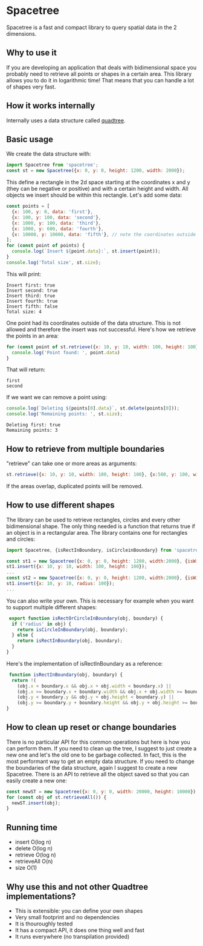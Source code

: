# Spacetree
Spacetree is a fast and compact library to query spatial data in the 2 dimensions.

## Why to use it
If you are developing an application that deals with bidimensional space you probably need to retrieve all points or shapes in a certain area. This library allows you to do it in logarithmic time! That means that you can handle a lot of shapes very fast.

## How it works internally
Internally uses a data structure called [quadtree](https://en.wikipedia.org/wiki/Quadtree).

## Basic usage
We create the data structure with:
```js
import Spacetree from 'spacetree';
const st = new Spacetree({x: 0, y: 0, height: 1200, width: 2000});
```
This define a rectangle in the 2d space starting at the coordinates x and y (they can be negative or positive) and with a certain height and width. All objects we insert should be within this rectangle.
Let's add some data:
```js
const points = [
  {x: 100, y: 0, data: 'first'},
  {x: 100, y: 100, data: 'second'},
  {x: 1000, y: 100, data: 'third'},
  {x: 1000, y: 600, data: 'fourth'},
  {x: 10000, y: 10000, data: 'fifth'}, // note the coordinates outside of the boundary
];
for (const point of points) {
  console.log(`Insert ${point.data}:`, st.insert(point));
}
console.log('Total size', st.size);
```
This will print:
```
Insert first: true
Insert second: true
Insert third: true
Insert fourth: true
Insert fifth: false
Total size: 4
```
One point had its coordinates outside of the data structure. This is not allowed and therefore the insert was not successful.
Here's how we retrieve the points in an area:
```js
for (const point of st.retrieve({x: 10, y: 10, width: 100, height: 100})) {
  console.log('Point found: ', point.data)
}
```
That will return:
```
first
second
```
If we want we can remove a point using:
```js
console.log(`Deleting ${points[0].data}`, st.delete(points[0]));
console.log('Remaining points: ', st.size);
```
```
Deleting first: true
Remaining points: 3
```
## How to retrieve from multiple boundaries
"retrieve" can take one or more areas as arguments:
```js
st.retrieve({x: 10, y: 10, width: 100, height: 100}, {x:500, y: 100, width: 10, height: 10});
```
If the areas overlap, duplicated points will be removed.

## How to use different shapes
The library can be used to retrieve rectangles, circles and every other bidimensional shape.
The only thing needed is a function that returns true if an object is in a rectangular area. The library contains one for rectangles and circles:
```js
import Spacetree, {isRectInBoundary, isCircleinBoundary} from 'spacetree';

const st1 = new Spacetree({x: 0, y: 0, height: 1200, width:2000}, {isWithinBoundary: isRectInBoundary});
st1.insert({x: 10, y: 10, width: 100, height: 100});
...
const st2 = new Spacetree({x: 0, y: 0, height: 1200, width:2000}, {isWithinBoundary: isCircleinBoundary});
st1.insert({x: 10, y: 10, radius: 100});
...
```
You can also write your own. This is necessary for example when you want to support multiple different shapes:
```js
 export function isRectOrCircleInBoundary(obj, boundary) {
  if ('radius' in obj) {
    return isCircleInBoundary(obj, boundary);
  } else {
    return isRectInBoundary(obj, boundary);
  }
}
```
Here's the implementation of isRectInBoundary as a reference:
```js
 function isRectInBoundary(obj, boundary) {
  return !(
    (obj.x < boundary.x && obj.x + obj.width < boundary.x) ||
    (obj.x >= boundary.x + boundary.width && obj.x + obj.width >= boundary.x + boundary.width) ||
    (obj.y < boundary.y && obj.y + obj.height < boundary.y) ||
    (obj.y >= boundary.y + boundary.height && obj.y + obj.height >= boundary.y + boundary.height));
}
```

## How to clean up reset or change boundaries
There is no particular API for this common operations but here is how you can perform them.
If you need to clean up the tree, I suggest to just create a new one and let's the old one to be garbage collected. In fact, this is the most performant way to get an empty data structure. If you need to change the boundaries of the data structure, again I suggest to create a new Spacetree. There is an API to retrieve all the object saved so that you can easily create a new one:
```js
const newST = new Spacetree({x: 0, y: 0, width: 20000, height: 10000});
for (const obj of st.retrieveAll()) {
  newST.insert(obj);
}
```

## Running time
- insert O(log n)
- delete O(log n)
- retrieve O(log n)
- retrieveAll O(n)
- size O(1)

## Why use this and not other Quadtree implementations?
- This is extensible: you can define your own shapes
- Very small footprint and no dependencies
- It is thouroughly tested
- It has a compact API, it does one thing well and fast
- It runs everywhere (no transpilation provided)